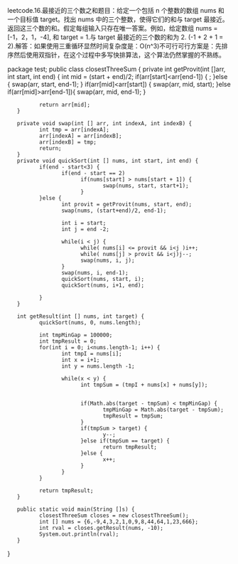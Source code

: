 
leetcode.16.最接近的三个数之和题目：给定一个包括 n 个整数的数组 nums 和 一个目标值 target。找出 nums 中的三个整数，使得它们的和与 target 最接近。返回这三个数的和。假定每组输入只存在唯一答案。例如，给定数组 nums = [-1，2，1，-4], 和 target = 1.与 target 最接近的三个数的和为 2. (-1 + 2 + 1 = 2).解答：如果使用三重循环显然时间复杂度是：O(n^3)不可行可行方案是：先排序然后使用双指针，在这个过程中多写快排算法，这个算法仍然掌握的不熟练。


package test;
public class closestThreeSum {
       private int getProvit(int []arr, int start, int end) {
              int mid = (start + end)/2;
              if(arr[start]<arr[end-1]) {
                     ;
              }else {
                     swap(arr, start, end-1);
              }
              if(arr[mid]<arr[start]) {
                     swap(arr, mid, start);
              }else if(arr[mid]>arr[end-1]){
                     swap(arr, mid, end-1);
              }
              
              return arr[mid];
       }
       
       private void swap(int [] arr, int indexA, int indexB) {
              int tmp = arr[indexA];
              arr[indexA] = arr[indexB];
              arr[indexB] = tmp;
              return;
       }
       private void quickSort(int [] nums, int start, int end) {
              if(end - start<3) {
                     if(end - start == 2)
                           if(nums[start] > nums[start + 1]) {
                                  swap(nums, start, start+1);
                           }
              }else {
                     int provit = getProvit(nums, start, end);
                     swap(nums, (start+end)/2, end-1);
                     
                     int i = start;
                     int j = end -2;
                     
                     while(i < j) {
                           while( nums[i] <= provit && i<j )i++;
                           while( nums[j] > provit && i<j)j--;
                           swap(nums, i, j);
                     }
                     swap(nums, i, end-1);
                     quickSort(nums, start, i);
                     quickSort(nums, i+1, end);
                     
              }
       }
       
       int getResult(int [] nums, int target) {
              quickSort(nums, 0, nums.length);
       
              int tmpMinGap = 100000;
              int tmpResult = 0;
              for(int i = 0; i<nums.length-1; i++) {
                     int tmpI = nums[i];
                     int x = i+1;
                     int y = nums.length -1;
                     
                     while(x < y) {
                           int tmpSum = (tmpI + nums[x] + nums[y]);
                           
                           
                           if(Math.abs(target - tmpSum) < tmpMinGap) {
                                  tmpMinGap = Math.abs(target - tmpSum);
                                  tmpResult = tmpSum;
                           }
                           if(tmpSum > target) {
                                  y--;   
                           }else if(tmpSum == target) {
                                  return tmpResult;
                           }else {
                                  x++;
                           }
                     }
              }
              
              return tmpResult;
       }
       
       public static void main(String []s) {
              closestThreeSum closes = new closestThreeSum();
              int [] nums = {6,-9,4,3,2,1,0,9,8,44,64,1,23,666};
              int rval = closes.getResult(nums, -10);
              System.out.println(rval);
       }
}